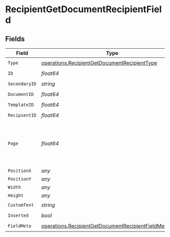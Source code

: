 # RecipientGetDocumentRecipientField


## Fields

| Field                                                                                                                            | Type                                                                                                                             | Required                                                                                                                         | Description                                                                                                                      |
| -------------------------------------------------------------------------------------------------------------------------------- | -------------------------------------------------------------------------------------------------------------------------------- | -------------------------------------------------------------------------------------------------------------------------------- | -------------------------------------------------------------------------------------------------------------------------------- |
| `Type`                                                                                                                           | [operations.RecipientGetDocumentRecipientType](../../models/operations/recipientgetdocumentrecipienttype.md)                     | :heavy_check_mark:                                                                                                               | N/A                                                                                                                              |
| `ID`                                                                                                                             | *float64*                                                                                                                        | :heavy_check_mark:                                                                                                               | N/A                                                                                                                              |
| `SecondaryID`                                                                                                                    | *string*                                                                                                                         | :heavy_check_mark:                                                                                                               | N/A                                                                                                                              |
| `DocumentID`                                                                                                                     | *float64*                                                                                                                        | :heavy_check_mark:                                                                                                               | N/A                                                                                                                              |
| `TemplateID`                                                                                                                     | *float64*                                                                                                                        | :heavy_check_mark:                                                                                                               | N/A                                                                                                                              |
| `RecipientID`                                                                                                                    | *float64*                                                                                                                        | :heavy_check_mark:                                                                                                               | N/A                                                                                                                              |
| `Page`                                                                                                                           | *float64*                                                                                                                        | :heavy_check_mark:                                                                                                               | The page number of the field on the document. Starts from 1.                                                                     |
| `PositionX`                                                                                                                      | *any*                                                                                                                            | :heavy_minus_sign:                                                                                                               | N/A                                                                                                                              |
| `PositionY`                                                                                                                      | *any*                                                                                                                            | :heavy_minus_sign:                                                                                                               | N/A                                                                                                                              |
| `Width`                                                                                                                          | *any*                                                                                                                            | :heavy_minus_sign:                                                                                                               | N/A                                                                                                                              |
| `Height`                                                                                                                         | *any*                                                                                                                            | :heavy_minus_sign:                                                                                                               | N/A                                                                                                                              |
| `CustomText`                                                                                                                     | *string*                                                                                                                         | :heavy_check_mark:                                                                                                               | N/A                                                                                                                              |
| `Inserted`                                                                                                                       | *bool*                                                                                                                           | :heavy_check_mark:                                                                                                               | N/A                                                                                                                              |
| `FieldMeta`                                                                                                                      | [operations.RecipientGetDocumentRecipientFieldMetaUnion](../../models/operations/recipientgetdocumentrecipientfieldmetaunion.md) | :heavy_check_mark:                                                                                                               | N/A                                                                                                                              |